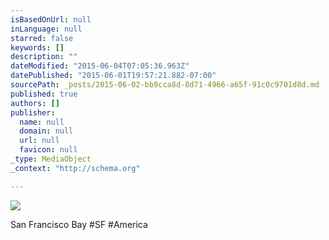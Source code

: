 ```yaml
---
isBasedOnUrl: null
inLanguage: null
starred: false
keywords: []
description: ""
dateModified: "2015-06-04T07:05:36.963Z"
datePublished: "2015-06-01T19:57:21.882-07:00"
sourcePath: _posts/2015-06-02-bb9cca8d-8d71-4966-a65f-91c0c9701d8d.md
published: true
authors: []
publisher:
  name: null
  domain: null
  url: null
  favicon: null
_type: MediaObject
_context: "http://schema.org"

---
```

![](https://the-grid-user-content.s3-us-west-2.amazonaws.com/4c0047fa-cbc5-4229-896d-c43554c19aef.jpg)

San Francisco Bay \#SF \#America